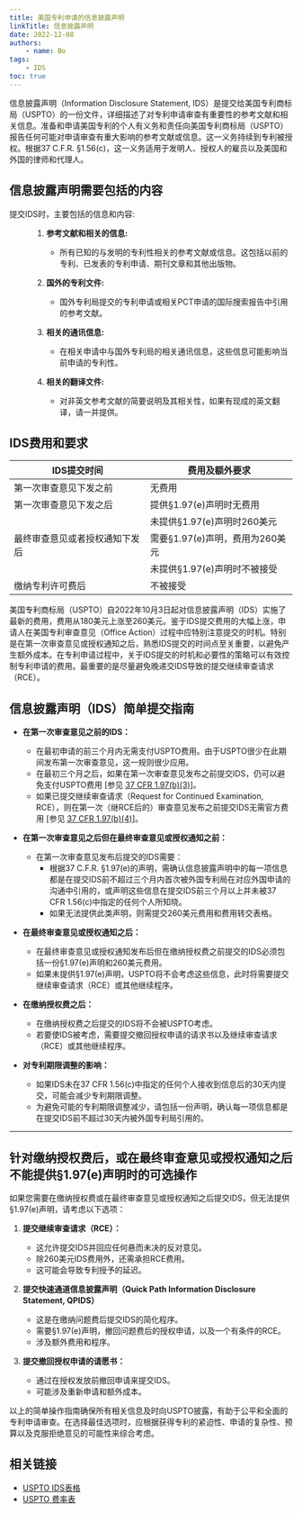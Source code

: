 ```yaml
---
title: 美国专利申请的信息披露声明
linkTitle: 信息披露声明
date: 2022-12-08
authors:
    - name: Bo
tags:
    - IDS
toc: true
---
```

信息披露声明（Information Disclosure Statement, IDS）是提交给美国专利商标局（USPTO）的一份文件，详细描述了对专利申请审查有重要性的参考文献和相关信息。准备和申请美国专利的个人有义务和责任向美国专利商标局（USPTO）报告任何可能对申请审查有重大影响的参考文献或信息。这一义务持续到专利被授权。根据37 C.F.R. §1.56(c)，这一义务适用于发明人、授权人的雇员以及美国和外国的律师和代理人。

## **信息披露声明需要包括的内容**

提交IDS时，主要包括的信息和内容:

<div style="margin-left: 3em;">

1. **参考文献和相关的信息:**
   - 所有已知的与发明的专利性相关的参考文献或信息。这包括以前的专利、已发表的专利申请、期刊文章和其他出版物。

2. **国外的专利文件:**
   - 国外专利局提交的专利申请或相关PCT申请的国际搜索报告中引用的参考文献。

3. **相关的通讯信息:**
   - 在相关申请中与国外专利局的相关通讯信息，这些信息可能影响当前申请的专利性。

4. **相关的翻译文件:**
   - 对非英文参考文献的简要说明及其相关性，如果有现成的英文翻译，请一并提供。

</div>

## **IDS费用和要求**

| IDS提交时间                                                     | 费用及额外要求                   |
|---------------------------------------------------------------|----------------------------------------------------|
| 第一次审查意见下发之前                      | 无费用                                             |
| 第一次审查意见下发之后                      | 提供§1.97(e)声明时无费用              |
|                                         | 未提供§1.97(e)声明时260美元                 |
| 最终审查意见或者授权通知下发后               | 需要§1.97(e)声明，费用为260美元                |
|                                         | 未提供§1.97(e)声明时不被接受           |
| 缴纳专利许可费后                                   | 不被接受                                       |

美国专利商标局（USPTO）自2022年10月3日起对信息披露声明（IDS）实施了最新的费用，费用从180美元上涨至260美元。鉴于IDS提交费用的大幅上涨，申请人在美国专利审查意见（Office Action）过程中应特别注意提交的时机。特别是在第一次审查意见或授权通知之后，熟悉IDS提交的时间点至关重要，以避免产生额外成本。在专利申请过程中，关于IDS提交的时机和必要性的策略可以有效控制专利申请的费用。最重要的是尽量避免晚递交IDS导致的提交继续审查请求（RCE）。

## **信息披露声明（IDS）简单提交指南**

- **在第一次审查意见之前的IDS：**
  - 在最初申请的前三个月内无需支付USPTO费用。由于USPTO很少在此期间发布第一次审查意见，这一规则很少应用。
  - 在最初三个月之后，如果在第一次审查意见发布之前提交IDS，仍可以避免支付USPTO费用 [参见 [37 CFR 1.97(b)(3)](https://www.uspto.gov/web/offices/pac/mpep/mpep-9020-appx-r.html#d0e321609)]。
  - 如果已提交继续审查请求（Request for Continued Examination, RCE），则在第一次（继RCE后的）审查意见发布之前提交IDS无需官方费用 [参见 [37 CFR 1.97(b)(4)](https://www.uspto.gov/web/offices/pac/mpep/mpep-9020-appx-r.html#d0e321609)]。

- **在第一次审查意见之后但在最终审查意见或授权通知之前：**
  - 在第一次审查意见发布后提交的IDS需要：
    - 根据37 C.F.R. §1.97(e)的声明，需确认信息披露声明中的每一项信息都是在提交IDS前不超过三个月内首次被外国专利局在对应外国申请的沟通中引用的，或声明这些信息在提交IDS前三个月以上并未被37 CFR 1.56(c)中指定的任何个人所知晓。
    - 如果无法提供此类声明，则需提交260美元费用和费用转交表格。

- **在最终审查意见或授权通知之后：**
  - 在最终审查意见或授权通知发布后但在缴纳授权费之前提交的IDS必须包括一份§1.97(e)声明和260美元费用。
  - 如果未提供§1.97(e)声明，USPTO将不会考虑这些信息，此时将需要提交继续审查请求（RCE）或其他继续程序。

- **在缴纳授权费之后：**
  - 在缴纳授权费之后提交的IDS将不会被USPTO考虑。
  - 若要使IDS被考虑，需要提交撤回授权申请的请求书以及继续审查请求（RCE）或其他继续程序。

- **对专利期限调整的影响：**
  - 如果IDS未在37 CFR 1.56(c)中指定的任何个人接收到信息后的30天内提交，可能会减少专利期限调整。
  - 为避免可能的专利期限调整减少，请包括一份声明，确认每一项信息都是在提交IDS前不超过30天内被外国专利局引用的。

---
## **针对缴纳授权费后，或在最终审查意见或授权通知之后不能提供§1.97(e)声明时的可选操作**
如果您需要在缴纳授权费或在最终审查意见或授权通知之后提交IDS，但无法提供§1.97(e)声明，请考虑以下选项：

1. **提交继续审查请求（RCE）：**
   - 这允许提交IDS并回应任何悬而未决的反对意见。
   - 除260美元IDS费用外，还需承担RCE费用。
   - 这可能会导致专利授予的延迟。

2. **提交快速通道信息披露声明（Quick Path Information Disclosure Statement, QPIDS）**

   - 这是在缴纳问题费后提交IDS的简化程序。
   - 需要§1.97(e)声明，撤回问题费后的授权申请，以及一个有条件的RCE。
   - 涉及额外费用和程序。

3. **提交撤回授权申请的请愿书：**
   - 通过在授权发放前撤回申请来提交IDS。
   - 可能涉及重新申请和额外成本。


以上的简单操作指南确保所有相关信息及时向USPTO披露，有助于公平和全面的专利申请审查。在选择最佳选项时，应根据获得专利的紧迫性、申请的复杂性、预算以及克服拒绝意见的可能性来综合考虑。

## 相关链接

- [USPTO IDS表格](https://www.uspto.gov/sites/default/files/patents/process/file/efs/guidance/updated_IDS.pdf)
- [USPTO 费率表](https://www.uspto.gov/learning-and-resources/fees-and-payment/uspto-fee-schedule)


